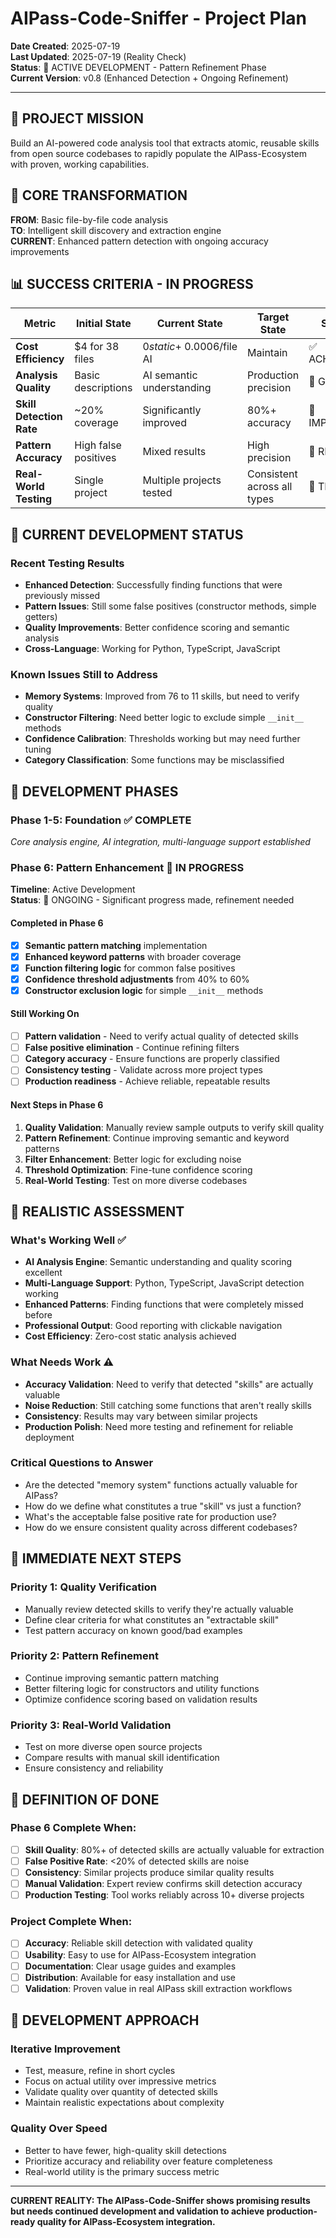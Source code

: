 # AIPass-Code-Sniffer - Project Plan

**Date Created**: 2025-07-19  
**Last Updated**: 2025-07-19 (Reality Check)  
**Status**: 🔄 ACTIVE DEVELOPMENT - Pattern Refinement Phase  
**Current Version**: v0.8 (Enhanced Detection + Ongoing Refinement)

---

## 🎯 PROJECT MISSION

Build an AI-powered code analysis tool that extracts atomic, reusable skills from open source codebases to rapidly populate the AIPass-Ecosystem with proven, working capabilities.

## 🎪 CORE TRANSFORMATION

**FROM**: Basic file-by-file code analysis  
**TO**: Intelligent skill discovery and extraction engine  
**CURRENT**: Enhanced pattern detection with ongoing accuracy improvements

## 📊 SUCCESS CRITERIA - IN PROGRESS

| Metric | Initial State | Current State | Target State | Status |
|--------|---------------|---------------|--------------|---------|
| **Cost Efficiency** | $4 for 38 files | $0 static + ~$0.0006/file AI | Maintain | ✅ ACHIEVED |
| **Analysis Quality** | Basic descriptions | AI semantic understanding | Production precision | 🔄 GOOD |
| **Skill Detection Rate** | ~20% coverage | Significantly improved | 80%+ accuracy | 🔄 IMPROVING |
| **Pattern Accuracy** | High false positives | Mixed results | High precision | 🔄 REFINING |
| **Real-World Testing** | Single project | Multiple projects tested | Consistent across all types | 🔄 TESTING |

## 🧪 CURRENT DEVELOPMENT STATUS

### **Recent Testing Results**
- **Enhanced Detection**: Successfully finding functions that were previously missed
- **Pattern Issues**: Still some false positives (constructor methods, simple getters)
- **Quality Improvements**: Better confidence scoring and semantic analysis
- **Cross-Language**: Working for Python, TypeScript, JavaScript

### **Known Issues Still to Address**
- **Memory Systems**: Improved from 76 to 11 skills, but need to verify quality
- **Constructor Filtering**: Need better logic to exclude simple `__init__` methods
- **Confidence Calibration**: Thresholds working but may need further tuning
- **Category Classification**: Some functions may be misclassified

## 🚀 DEVELOPMENT PHASES

### **Phase 1-5: Foundation** ✅ **COMPLETE**
*Core analysis engine, AI integration, multi-language support established*

### **Phase 6: Pattern Enhancement** 🔄 **IN PROGRESS**
**Timeline**: Active Development  
**Status**: 🔄 ONGOING - Significant progress made, refinement needed

#### **Completed in Phase 6**
- [x] **Semantic pattern matching** implementation
- [x] **Enhanced keyword patterns** with broader coverage
- [x] **Function filtering logic** for common false positives
- [x] **Confidence threshold adjustments** from 40% to 60%
- [x] **Constructor exclusion logic** for simple `__init__` methods

#### **Still Working On**
- [ ] **Pattern validation** - Need to verify actual quality of detected skills
- [ ] **False positive elimination** - Continue refining filters
- [ ] **Category accuracy** - Ensure functions are properly classified
- [ ] **Consistency testing** - Validate across more project types
- [ ] **Production readiness** - Achieve reliable, repeatable results

#### **Next Steps in Phase 6**
1. **Quality Validation**: Manually review sample outputs to verify skill quality
2. **Pattern Refinement**: Continue improving semantic and keyword patterns
3. **Filter Enhancement**: Better logic for excluding noise
4. **Threshold Optimization**: Fine-tune confidence scoring
5. **Real-World Testing**: Test on more diverse codebases

## 🎯 REALISTIC ASSESSMENT

### **What's Working Well** ✅
- **AI Analysis Engine**: Semantic understanding and quality scoring excellent
- **Multi-Language Support**: Python, TypeScript, JavaScript detection working
- **Enhanced Patterns**: Finding functions that were completely missed before
- **Professional Output**: Good reporting with clickable navigation
- **Cost Efficiency**: Zero-cost static analysis achieved

### **What Needs Work** ⚠️
- **Accuracy Validation**: Need to verify that detected "skills" are actually valuable
- **Noise Reduction**: Still catching some functions that aren't really skills
- **Consistency**: Results may vary between similar projects
- **Production Polish**: Need more testing and refinement for reliable deployment

### **Critical Questions to Answer**
- Are the detected "memory system" functions actually valuable for AIPass?
- How do we define what constitutes a true "skill" vs just a function?
- What's the acceptable false positive rate for production use?
- How do we ensure consistent quality across different codebases?

## 🔧 **IMMEDIATE NEXT STEPS**

### **Priority 1: Quality Verification**
- Manually review detected skills to verify they're actually valuable
- Define clear criteria for what constitutes an "extractable skill"
- Test pattern accuracy on known good/bad examples

### **Priority 2: Pattern Refinement**
- Continue improving semantic pattern matching
- Better filtering logic for constructors and utility functions
- Optimize confidence scoring based on validation results

### **Priority 3: Real-World Validation**
- Test on more diverse open source projects
- Compare results with manual skill identification
- Ensure consistency and reliability

## 🎯 **DEFINITION OF DONE**

### **Phase 6 Complete When:**
- [ ] **Skill Quality**: 80%+ of detected skills are actually valuable for extraction
- [ ] **False Positive Rate**: <20% of detected skills are noise
- [ ] **Consistency**: Similar projects produce similar quality results
- [ ] **Manual Validation**: Expert review confirms skill detection accuracy
- [ ] **Production Testing**: Tool works reliably across 10+ diverse projects

### **Project Complete When:**
- [ ] **Accuracy**: Reliable skill detection with validated quality
- [ ] **Usability**: Easy to use for AIPass-Ecosystem integration
- [ ] **Documentation**: Clear usage guides and examples
- [ ] **Distribution**: Available for easy installation and use
- [ ] **Validation**: Proven value in real AIPass skill extraction workflows

## 🔄 **DEVELOPMENT APPROACH**

### **Iterative Improvement**
- Test, measure, refine in short cycles
- Focus on actual utility over impressive metrics
- Validate quality over quantity of detected skills
- Maintain realistic expectations about complexity

### **Quality Over Speed**
- Better to have fewer, high-quality skill detections
- Prioritize accuracy and reliability over feature completeness
- Real-world utility is the primary success metric

---

**CURRENT REALITY: The AIPass-Code-Sniffer shows promising results but needs continued development and validation to achieve production-ready quality for AIPass-Ecosystem integration.**